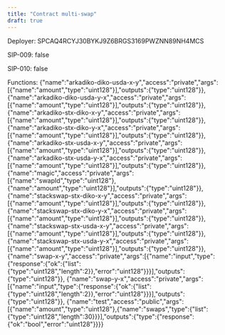 ```yaml
---
title: "Contract multi-swap"
draft: true
---
```

Deployer: SPCAQ4RCYJ30BYKJ9Z6BRGS3169PWZNN89NH4MCS

SIP-009: false

SIP-010: false

Functions:
{"name":"arkadiko-diko-usda-x-y","access":"private","args":[{"name":"amount","type":"uint128"}],"outputs":{"type":"uint128"}}, {"name":"arkadiko-diko-usda-y-x","access":"private","args":[{"name":"amount","type":"uint128"}],"outputs":{"type":"uint128"}}, {"name":"arkadiko-stx-diko-x-y","access":"private","args":[{"name":"amount","type":"uint128"}],"outputs":{"type":"uint128"}}, {"name":"arkadiko-stx-diko-y-x","access":"private","args":[{"name":"amount","type":"uint128"}],"outputs":{"type":"uint128"}}, {"name":"arkadiko-stx-usda-x-y","access":"private","args":[{"name":"amount","type":"uint128"}],"outputs":{"type":"uint128"}}, {"name":"arkadiko-stx-usda-y-x","access":"private","args":[{"name":"amount","type":"uint128"}],"outputs":{"type":"uint128"}}, {"name":"magic","access":"private","args":[{"name":"swapId","type":"uint128"},{"name":"amount","type":"uint128"}],"outputs":{"type":"uint128"}}, {"name":"stackswap-stx-diko-x-y","access":"private","args":[{"name":"amount","type":"uint128"}],"outputs":{"type":"uint128"}}, {"name":"stackswap-stx-diko-y-x","access":"private","args":[{"name":"amount","type":"uint128"}],"outputs":{"type":"uint128"}}, {"name":"stackswap-stx-usda-x-y","access":"private","args":[{"name":"amount","type":"uint128"}],"outputs":{"type":"uint128"}}, {"name":"stackswap-stx-usda-y-x","access":"private","args":[{"name":"amount","type":"uint128"}],"outputs":{"type":"uint128"}}, {"name":"swap-x-y","access":"private","args":[{"name":"input","type":{"response":{"ok":{"list":{"type":"uint128","length":2}},"error":"uint128"}}}],"outputs":{"type":"uint128"}}, {"name":"swap-y-x","access":"private","args":[{"name":"input","type":{"response":{"ok":{"list":{"type":"uint128","length":2}},"error":"uint128"}}}],"outputs":{"type":"uint128"}}, {"name":"test","access":"public","args":[{"name":"amount","type":"uint128"},{"name":"swaps","type":{"list":{"type":"uint128","length":30}}}],"outputs":{"type":{"response":{"ok":"bool","error":"uint128"}}}}
